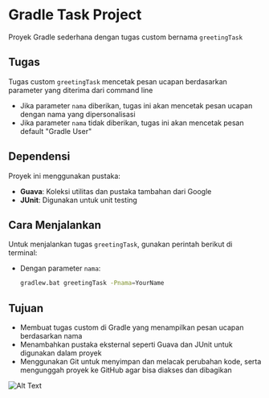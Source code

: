 # Gradle Task Project

Proyek Gradle sederhana dengan tugas custom bernama `greetingTask`

## Tugas

Tugas custom `greetingTask` mencetak pesan ucapan berdasarkan parameter yang diterima dari command line

- Jika parameter `nama` diberikan, tugas ini akan mencetak pesan ucapan dengan nama yang dipersonalisasi
- Jika parameter `nama` tidak diberikan, tugas ini akan mencetak pesan default "Gradle User"

## Dependensi

Proyek ini menggunakan pustaka:
- **Guava**: Koleksi utilitas dan pustaka tambahan dari Google
- **JUnit**: Digunakan untuk unit testing

## Cara Menjalankan

Untuk menjalankan tugas `greetingTask`, gunakan perintah berikut di terminal:

- Dengan parameter `nama`:
  ```bash
  gradlew.bat greetingTask -Pnama=YourName

## Tujuan

- Membuat tugas custom di Gradle yang menampilkan pesan ucapan berdasarkan nama
- Menambahkan pustaka eksternal seperti Guava dan JUnit untuk digunakan dalam proyek
- Menggunakan Git untuk menyimpan dan melacak perubahan kode, serta mengunggah proyek ke GitHub agar bisa diakses dan dibagikan

![Alt Text](PR16.png)
